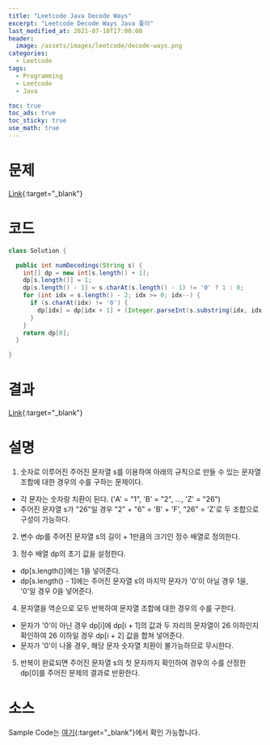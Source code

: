 ```yaml
---
title: "Leetcode Java Decode Ways"
excerpt: "Leetcode Decode Ways Java 풀이"
last_modified_at: 2021-07-10T17:00:00
header:
  image: /assets/images/leetcode/decode-ways.png
categories:
  - Leetcode
tags:
  - Programming
  - Leetcode
  - Java

toc: true
toc_ads: true
toc_sticky: true
use_math: true
---
```

# 문제
[Link](https://leetcode.com/problems/decode-ways/){:target="_blank"}

# 코드
```java
class Solution {

  public int numDecodings(String s) {
    int[] dp = new int[s.length() + 1];
    dp[s.length()] = 1;
    dp[s.length() - 1] = s.charAt(s.length() - 1) != '0' ? 1 : 0;
    for (int idx = s.length() - 2; idx >= 0; idx--) {
      if (s.charAt(idx) != '0') {
        dp[idx] = dp[idx + 1] + (Integer.parseInt(s.substring(idx, idx + 2)) <= 26 ? dp[idx + 2] : 0);
      }
    }
    return dp[0];
  }

}
```

# 결과
[Link](https://leetcode.com/submissions/detail/520154233/){:target="_blank"}

# 설명
1. 숫자로 이루어진 주어진 문자열 s를 이용하여 아래의 규칙으로 만들 수 있는 문자열 조합에 대한 경우의 수를 구하는 문제이다.
- 각 문자는 숫자랑 치환이 된다. ('A' = "1", 'B' = "2", ..., 'Z' = "26")
- 주어진 문자열 s가 "26"일 경우 "2" + "6" = 'B' + 'F', "26" = 'Z'로 두 조합으로 구성이 가능하다.

2. 변수 dp를 주어진 문자열 s의 길이 + 1만큼의 크기인 정수 배열로 정의한다.

3. 정수 배열 dp의 초기 값을 설정한다.
- dp[s.length()]에는 1을 넣어준다.
- dp[s.length() - 1]에는 주어진 문자열 s의 마지막 문자가 '0'이 아닐 경우 1을, '0'일 경우 0을 넣어준다.

4. 문자열을 역순으로 모두 반복하여 문자열 조합에 대한 경우의 수를 구한다.
- 문자가 '0'이 아닌 경우 dp[i]에 dp[i + 1]의 값과 두 자리의 문자열이 26 이하인지 확인하여 26 이하일 경우 dp[i + 2] 값을 합쳐 넣어준다.
- 문자가 '0'이 나올 경우, 해당 문자 숫자열 치환이 불가능하므로 무시한다.

5. 반복이 완료되면 주어진 문자열 s의 첫 문자까지 확인하여 경우의 수를 산정한 dp[0]를 주어진 문제의 결과로 반환한다.

# 소스
Sample Code는 [여기](https://github.com/GracefulSoul/leetcode/blob/master/src/main/java/gracefulsoul/problems/DecodeWays.java){:target="_blank"}에서 확인 가능합니다.